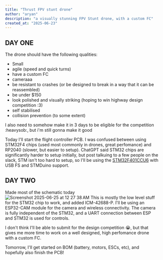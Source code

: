 ```yaml
---
title: "Thrust FPV stunt drone"
author: "aryan"
description: "a visually stunning FPV Stunt drone, with a custom FC"
created_at: "2025-06-23"
---
```


## DAY ONE

The drone should have the following qualities:
 - Small
 - agile (speed and quick turns)
 - have a custom FC
 - cameraaa
 - be resistant to crashes (or be designed to break in a way that it can be reassembled)
 - be under $150
 - look polished and visually striking (hoping to win highway design competition :3)
 - self stabilised
 - collision prevention (to some extent)

I also need to somehow make it in 3 days to be eligible for the competition :heavysob:, but i'm still gonna make it good

Today I'll start the flight controller PCB. I was confused between using STM32F4 chips (used most commonly in drones, great perfomance) and RP2040 (slower, but easier to setup). ChatGPT said STM32 chips are significantly harder to setup initially, but post talkuing to a few people on the slack, STM isn't too hard to setup, so I'll be using the [STM32F401CCU6](https://robu.in/product/stm32f401ccu6-stmicroelectronics-stm32f401ccu6-arm-mcu-dynamic-efficiency-line-stm32-family-stm32f4-series-microcontrollers-arm-cortex-m4/) with USB FS and STMDuino support.

## DAY TWO
Made most of the schematic today
![Screenshot 2025-06-25 at 12 27 38 AM](https://github.com/user-attachments/assets/d93b4d7b-1e77-4170-934d-28e79e8750b9)
This is mostly the low level stuff for the STM32 chip to work, and added ICM-42688-P. I'll be using an ESP32-CAM module for the camera and wireless connectivity. The camera is fully independent of the STM32, and a UART connection between ESP and STM32 is used for controls.

I don't think I'll be able to submit for the design competition :sob:, but that gives me more time to work on a well designed, high perfomance drone with a custom FC.

Tomorrow, I'll get started on BOM (battery, motors, ESCs, etc), and hopefully also finish the PCB!
